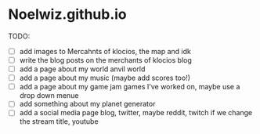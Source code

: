 # Noelwiz.github.io
TODO:
- [ ] add images to Mercahnts of klocios, the map and idk
- [ ] write the blog posts on the merchants of klocios blog 
- [ ] add a page about my world anvil world
- [ ] add a page about my music (maybe add scores too!)
- [ ] add a page about my game jam games I've worked on, maybe use a drop down menue
- [ ] add something about my planet generator
- [ ] add a social media page
blog, twitter, maybe reddit, twitch if we change the stream title, youtube
